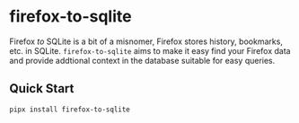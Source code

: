 # firefox-to-sqlite

Firefox *to* SQLite is a bit of a misnomer, Firefox stores history, bookmarks, etc. in
SQLite. `firefox-to-sqlite` aims to make it easy find your Firefox data and provide addtional
context in the database suitable for easy queries.

## Quick Start

```sh
pipx install firefox-to-sqlite
```
